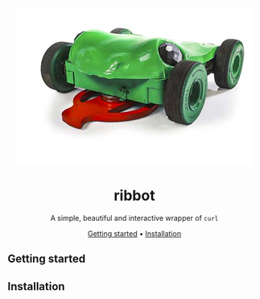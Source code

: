 <!-- markdownlint-configure-file {
  "MD013": {
    "code_blocks": false,
    "tables": false
  },
  "MD033": false,
  "MD041": false
} -->

<div align="center">

<img src="ribbot.png" alt="Image of Ribbot from BattleBots">

# ribbot

A simple, beautiful and interactive wrapper of `curl`

[Getting started](#getting-started) •
[Installation](#installation)

</div>

## Getting started

<!-- [![asciicast](https://asciinema.org/a/0SGXgIst0w6SrS2CE6t8MK98r.svg)](https://asciinema.org/a/0SGXgIst0w6SrS2CE6t8MK98r) -->

## Installation

</div>
